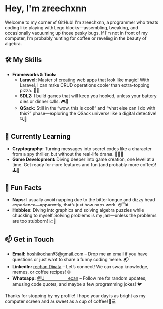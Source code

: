 # Hey, I'm zreechxnn

Welcome to my corner of GitHub! I'm zreechxnn, a programmer who treats coding like playing with Lego blocks—assembling, tweaking, and occasionally vacuuming up those pesky bugs. If I'm not in front of my computer, I’m probably hunting for coffee or reveling in the beauty of algebra.

## 🛠️ My Skills

- **Frameworks & Tools:**
  - **Laravel:** Master of creating web apps that look like magic! With Laravel, I can make CRUD operations cooler than extra-topping pizza. 🌈✨
  - **SDL2:** I build games that will keep you hooked, unless your battery dies or dinner calls. 🎮🚀
  - **QSack:** Still in the “wow, this is cool!” and “what else can I do with this?” phase—exploring the QSack universe like a digital detective! 🔍🎢

## 🌱 Currently Learning

- **Cryptography:** Turning messages into secret codes like a character from a spy thriller, but without the real-life drama. 🔐🕵️‍♂️
- **Game Development:** Diving deeper into game creation, one level at a time. Get ready for more features and fun (and probably more coffee)! 🕹️🎨

## 🤔 Fun Facts

- **Naps:** I usually avoid napping due to the bitter tongue and dizzy head experience—apparently, that’s just how naps work. 😴❌
- **Hobbies:** Diving into graphics and solving algebra puzzles while chuckling to myself. Solving problems is my jam—unless the problems are too stubborn! 📈🎨

## 📫 Get in Touch

- **Email:** [hoshikochan93@gmail.com](mailto:hoshikochan93@gmail.com) – Drop me an email if you have questions or just want to share a funny coding meme. 📬
- **LinkedIn:** [rechan Dinata](https://www.linkedin.com/in/rechan-dinata-a80552278/) – Let’s connect! We can swap knowledge, memes, or coffee recipes! 🌐
- **Whatsapp:** [@Uㅤㅤㅤㅤㅤㅤecan](https://wa.me/62895422689930) – Follow me for random updates, amusing code quotes, and maybe a few programming jokes! 🐦

Thanks for stopping by my profile! I hope your day is as bright as my computer screen and as sweet as a cup of coffee! 🚀💻
